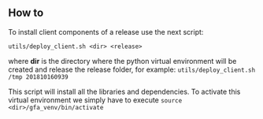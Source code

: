 ## How to

To install client components of a release use the next script:

`utils/deploy_client.sh <dir> <release>`

where **dir** is the directory where the python virtual environment will be created and release the release folder, for example: `utils/deploy_client.sh /tmp 201810160939`

This script will install all the libraries and dependencies. To activate this virtual environment we simply have to execute `source <dir>/gfa_venv/bin/activate`